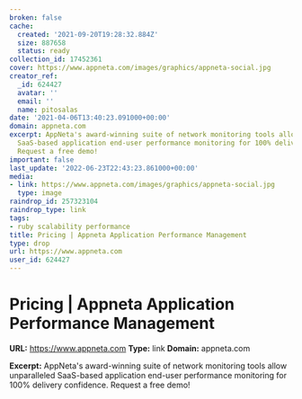 ```yaml
---
broken: false
cache:
  created: '2021-09-20T19:28:32.884Z'
  size: 887658
  status: ready
collection_id: 17452361
cover: https://www.appneta.com/images/graphics/appneta-social.jpg
creator_ref:
  _id: 624427
  avatar: ''
  email: ''
  name: pitosalas
date: '2021-04-06T13:40:23.091000+00:00'
domain: appneta.com
excerpt: AppNeta's award-winning suite of network monitoring tools allow unparalleled
  SaaS-based application end-user performance monitoring for 100% delivery confidence.
  Request a free demo!
important: false
last_update: '2022-06-23T22:43:23.861000+00:00'
media:
- link: https://www.appneta.com/images/graphics/appneta-social.jpg
  type: image
raindrop_id: 257323104
raindrop_type: link
tags:
- ruby scalability performance
title: Pricing | Appneta Application Performance Management
type: drop
url: https://www.appneta.com
user_id: 624427
---
```


# Pricing | Appneta Application Performance Management

**URL:** https://www.appneta.com
**Type:** link
**Domain:** appneta.com

**Excerpt:** AppNeta's award-winning suite of network monitoring tools allow unparalleled SaaS-based application end-user performance monitoring for 100% delivery confidence. Request a free demo!
